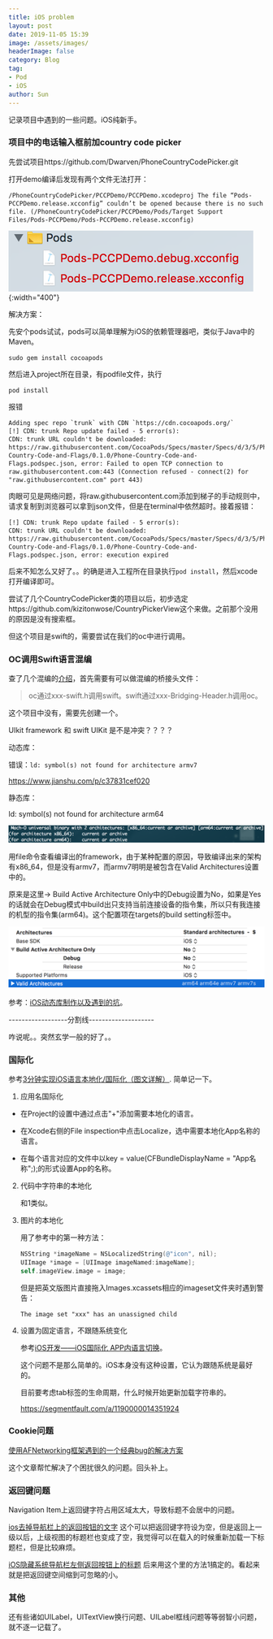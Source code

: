 ```yaml
---
title: iOS problem
layout: post
date: 2019-11-05 15:39
image: /assets/images/
headerImage: false
category: Blog
tag:
- Pod
- iOS
author: Sun
---
```


记录项目中遇到的一些问题。iOS纯新手。

<!--more-->

### 项目中的电话输入框前加country code picker

先尝试项目https://github.com/Dwarven/PhoneCountryCodePicker.git

打开demo编译后发现有两个文件无法打开：

```shell
/PhoneCountryCodePicker/PCCPDemo/PCCPDemo.xcodeproj The file “Pods-PCCPDemo.release.xcconfig” couldn’t be opened because there is no such file. (/PhoneCountryCodePicker/PCCPDemo/Pods/Target Support Files/Pods-PCCPDemo/Pods-PCCPDemo.release.xcconfig)
```



![](/assets/images/2019-11-05-iOS-overseas-problem/image-20191105154757188.png){:width="400"}

解决方案：

先安个pods试试，pods可以简单理解为iOS的依赖管理器吧，类似于Java中的Maven。

```shell
sudo gem install cocoapods
```

然后进入project所在目录，有podfile文件，执行

```shell
pod install
```

报错

```shell
Adding spec repo `trunk` with CDN `https://cdn.cocoapods.org/`
[!] CDN: trunk Repo update failed - 5 error(s):
CDN: trunk URL couldn't be downloaded: https://raw.githubusercontent.com/CocoaPods/Specs/master/Specs/d/3/5/Phone-Country-Code-and-Flags/0.1.0/Phone-Country-Code-and-Flags.podspec.json, error: Failed to open TCP connection to raw.githubusercontent.com:443 (Connection refused - connect(2) for "raw.githubusercontent.com" port 443)
```

肉眼可见是网络问题，将raw.githubusercontent.com添加到梯子的手动规则中，请求复制到浏览器可以拿到json文件，但是在terminal中依然超时。接着报错：

```shell
[!] CDN: trunk Repo update failed - 5 error(s):
CDN: trunk URL couldn't be downloaded: https://raw.githubusercontent.com/CocoaPods/Specs/master/Specs/d/3/5/Phone-Country-Code-and-Flags/0.1.0/Phone-Country-Code-and-Flags.podspec.json, error: execution expired
```

后来不知怎么又好了。。的确是进入工程所在目录执行`pod install`，然后xcode打开编译即可。

尝试了几个CountryCodePicker类的项目以后，初步选定https://github.com/kizitonwose/CountryPickerView这个来做。之前那个没用的原因是没有搜索框。

但这个项目是swift的，需要尝试在我们的oc中进行调用。

### OC调用Swift语言混编

查了几个混编的[介绍](https://www.jianshu.com/p/94903854daf3)，首先需要有可以做混编的桥接头文件：

> oc通过xxx-swift.h调用swift。swift通过xxx-Bridging-Header.h调用oc。

这个项目中没有，需要先创建一个。

UIkit framework 和 swift UIKit 是不是冲突？？？？



动态库：

错误：`ld: symbol(s) not found for architecture armv7`

https://www.jianshu.com/p/c37831cef020

静态库：

ld: symbol(s) not found for architecture arm64



![](/assets/images/2019-11-05-iOS-overseas-problem/image-20191112135221665.png)

用file命令查看编译出的framework，由于某种配置的原因，导致编译出来的架构有x86_64，但是没有armv7，而armv7明明是被包含在Valid Architectures设置中的。

原来是这里-> Build Active Architecture Only中的Debug设置为No，如果是Yes的话就会在Debug模式中build出只支持当前连接设备的指令集，所以只有我连接的机型的指令集(arm64)。这个配置项在targets的build setting标签中。

![](/assets/images/2019-11-05-iOS-overseas-problem/image-20191112140349555.png)

参考：[iOS动态库制作以及遇到的坑](https://www.jianshu.com/p/87a412b07d5d)。

------------------分割线--------------------

咋说呢。。突然玄学一般的好了。。

### 国际化

参考[3分钟实现iOS语言本地化/国际化（图文详解）](https://www.jianshu.com/p/88c1b65e3ddb). 简单记一下。

1. 应用名国际化

* 在Project的设置中通过点击"+"添加需要本地化的语言。

* 在Xcode右侧的File inspection中点击Localize，选中需要本地化App名称的语言。

* 在每个语言对应的文件中以key = value(CFBundleDisplayName = "App名称";);的形式设置App的名称。

2. 代码中字符串的本地化

   和1类似。

3. 图片的本地化

   用了参考中的第一种方法：

   ```objective-c
   NSString *imageName = NSLocalizedString(@"icon", nil);
   UIImage *image = [UIImage imageNamed:imageName];
   self.imageView.image = image;
   ```

   但是把英文版图片直接拖入Images.xcassets相应的imageset文件夹时遇到警告：

   ```
   The image set "xxx" has an unassigned child
   ```

   

4. 设置为固定语言，不跟随系统变化

   参考[iOS开发——iOS国际化 APP内语言切换](https://juejin.im/post/5aa69e9c6fb9a028e52d7e23)。

   这个问题不是那么简单的。iOS本身没有这种设置，它认为跟随系统是最好的。

   目前要考虑tab标签的生命周期，什么时候开始更新加载字符串的。

   https://segmentfault.com/a/1190000014351924

   

### Cookie问题

[使用AFNetworking框架遇到的一个经典bug的解决方案](https://www.jianshu.com/p/212a128c9a33)

这个文章帮忙解决了个困扰很久的问题。回头补上。

### 返回键问题

Navigation Item上返回键字符占用区域太大，导致标题不会居中的问题。

[ios去掉导航栏上的返回按钮的文字](https://blog.csdn.net/howlaa/article/details/78953525)   这个可以把返回键字符设为空，但是返回上一级以后，上级视图的标题栏也变成了空，我觉得可以在载入的时候重新加载一下标题栏，但是比较麻烦。

[iOS隐藏系统导航栏左侧返回按钮上的标题](https://blog.csdn.net/xuhen/article/details/77235264)  后来用这个里的方法1搞定的。看起来就是把返回键空间缩到可忽略的小。

### 其他

还有些诸如UILabel，UITextView换行问题、UILabel框线问题等等弱智小问题，就不逐一记载了。

